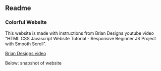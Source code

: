 ## Readme

### Colorful Website
This website is made with instructions from Brian Designs youtube video "HTML CSS Javascript Website Tutorial - Responsive Beginner JS Project with Smooth Scroll". 

[Brian Designs video](https://www.youtube.com/watch?reload=9&v=3-2Pj5hxwrw)

Below: snapshot of website